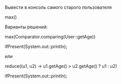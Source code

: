 Вывести в консоль самого старого пользователя

<div class="hint">
max()
</div>

Варианты решений:
<div class="hint">

max(Comparator.comparing(User::getAge))

ifPresent(System.out::println);


или


reduce((u1, u2) -> u1.getAge() > u2.getAge() ? u1 : u2)

ifPresent(System.out::println);

</div>
                                        